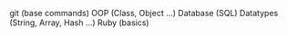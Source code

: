 git (base commands)
OOP (Class, Object ...)
Database (SQL)
Datatypes (String, Array, Hash ...)
Ruby (basics)

